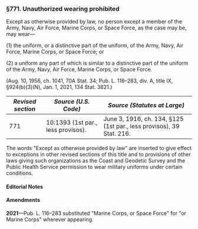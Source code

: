 ### §771. Unauthorized wearing prohibited ###

Except as otherwise provided by law, no person except a member of the Army, Navy, Air Force, Marine Corps, or Space Force, as the case may be, may wear—

(1) the uniform, or a distinctive part of the uniform, of the Army, Navy, Air Force, Marine Corps, or Space Force; or

(2) a uniform any part of which is similar to a distinctive part of the uniform of the Army, Navy, Air Force, Marine Corps, or Space Force.

(Aug. 10, 1956, ch. 1041, 70A Stat. 34; Pub. L. 116–283, div. A, title IX, §924(b)(3)(N), Jan. 1, 2021, 134 Stat. 3821.)

|*Revised section*|       *Source (U.S. Code)*       |                    *Source (Statutes at Large)*                    |
|-----------------|----------------------------------|--------------------------------------------------------------------|
|       771       |10:1393 (1st par., less provisos).|June 3, 1916, ch. 134, §125 (1st par., less provisos), 39 Stat. 216.|

The words "Except as otherwise provided by law" are inserted to give effect to exceptions in other revised sections of this title and to provisions of other laws giving such organizations as the Coast and Geodetic Survey and the Public Health Service permission to wear military uniforms under certain conditions.

#### **Editorial Notes** ####

#### Amendments ####

**2021**—Pub. L. 116–283 substituted "Marine Corps, or Space Force" for "or Marine Corps" wherever appearing.